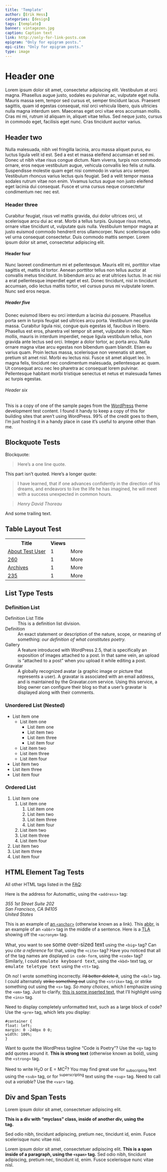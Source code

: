 ```yaml
---
title: 'Template'
author: [Erik Hess]
categories: [design]
tags: [template]
banner: vintagezen.jpg
caption: Caption text
link: http://only-for-link-posts.com
epigram: "Only for epigram posts."
epi-cite: "Only for epigram posts."
type: image
---
```


# Header one

Lorem ipsum dolor sit amet, consectetur adipiscing elit. Vestibulum at orci magna. Phasellus augue justo, sodales eu pulvinar ac, vulputate eget nulla. Mauris massa sem, tempor sed cursus et, semper tincidunt lacus. Praesent sagittis, quam id egestas consequat, nisl orci vehicula libero, quis ultricies nulla magna interdum sem. Maecenas eget orci vitae eros accumsan mollis. Cras mi mi, rutrum id aliquam in, aliquet vitae tellus. Sed neque justo, cursus in commodo eget, facilisis eget nunc. Cras tincidunt auctor varius.

## Header two

Nulla malesuada, nibh vel fringilla lacinia, arcu massa aliquet purus, eu luctus ligula velit id est. Sed a est et massa eleifend accumsan et sed mi. Donec ut nibh vitae risus congue dictum. Nam viverra, turpis non commodo ornare, eros neque vestibulum augue, vehicula convallis leo felis ut nulla. Suspendisse molestie quam eget nisi commodo in varius arcu semper. Vestibulum rhoncus varius lectus quis feugiat. Sed a velit tempor massa sodales rutrum vitae non enim. Vivamus luctus augue non justo eleifend eget lacinia dui consequat. Fusce et urna cursus neque consectetur condimentum nec nec est.

### Header three

Curabitur feugiat, risus vel mattis gravida, dui dolor ultrices orci, ut scelerisque arcu dui ac erat. Morbi a tellus turpis. Quisque risus metus, ornare vitae tincidunt ut, vulputate quis nulla. Vestibulum tempor magna at justo euismod commodo hendrerit eros ullamcorper. Nunc scelerisque odio vel urna consequat consectetur. Duis commodo mattis semper. Lorem ipsum dolor sit amet, consectetur adipiscing elit.

#### Header four

Nunc laoreet condimentum mi et pellentesque. Mauris elit mi, porttitor vitae sagittis et, mattis id tortor. Aenean porttitor tellus non tellus auctor at convallis metus tincidunt. In bibendum arcu ac erat ultrices luctus. In ac nisi a erat pellentesque imperdiet eget et est. Donec tincidunt, nisl in tincidunt accumsan, odio lectus mattis tortor, vel cursus purus mi vulputate lorem. Nunc sed eros neque.

##### Header five

Donec euismod libero eu orci interdum a lacinia dui posuere. Phasellus porta sem in turpis feugiat sed ultrices arcu porta. Vestibulum nec gravida massa. Curabitur ligula nisi, congue quis egestas id, faucibus in libero. Phasellus est eros, pharetra vel tempor sit amet, vulputate in odio. Nam mollis, mauris in interdum imperdiet, neque ligula vestibulum tellus, non gravida ante lectus sed orci. Integer a dolor tortor, ac porta arcu. Nulla ornare magna vitae arcu egestas non bibendum quam blandit. Etiam eu varius quam. Proin lectus massa, scelerisque non venenatis sit amet, pretium sit amet nisl. Morbi eu lectus nisi. Fusce sit amet aliquet leo. In magna felis, tincidunt nec condimentum malesuada, pellentesque ac quam. Ut consequat arcu nec leo pharetra ac consequat lorem pulvinar. Pellentesque habitant morbi tristique senectus et netus et malesuada fames ac turpis egestas.

###### Header six

This is a copy of one of the sample pages from the [WordPress](http://wordpress.org) theme development test content. I found it handy to keep a copy of this for building sites that aren’t using WordPress. 99% of the credit goes to them, I’m just hosting it in a handy place in case it’s useful to anyone other than me.

## Blockquote Tests

Blockquote:

>Here’s a one line quote.

This part isn’t quoted.  Here’s a longer quote:

>I have learned, that if one advances confidently in the direction of his dreams, and endeavors to live the life he has imagined, he will meet with a success unexpected in common hours.

><cite>Henry David Thoreau </cite>

And some trailing text.

## Table Layout Test

<table class="statsDay">
<tbody>
<tr>
<th>Title</th>
<th class="views">Views</th>
<th></th>
</tr>
<tr class="alternate">
<td class="label"><a href="http:/example.com/">About Test User</a></td>
<td class="views">1</td>
<td class="more">More</td>
</tr>
<tr>
<td class="label"><a href="http://example.com/" onclick="javascript:_gaq.push(['_trackEvent','outbound-article','http://example.com/']);">260</a></td>
<td class="views">1</td>
<td class="more">More</td>
</tr>
<tr class="alternate">
<td class="label"><a href="http://example.com" onclick="javascript:_gaq.push(['_trackEvent','outbound-article','http://example.com']);">Archives</a></td>
<td class="views">1</td>
<td class="more">More</td>
</tr>
<tr>
<td class="label"><a href="http://example.com" onclick="javascript:_gaq.push(['_trackEvent','outbound-article','http://example.com']);">235</a></td>
<td class="views">1</td>
<td class="more">More</td>
</tr>
</tbody>
</table>

## List Type Tests
### Definition List
<dl>
<dt>Definition List Title</dt>
<dd>This is a definition list division.</dd>
<dt>Definition</dt>
<dd>An exact statement or description of the nature, scope, or meaning of something: <em>our definition of what constitutes poetry.</em></dd>
<dt>Gallery</dt>
<dd>A feature introduced with WordPress 2.5, that is specifically an exposition of images attached to a post. In that same vein, an upload is “attached to a post” when you upload it while editing a post.</dd>
<dt>Gravatar</dt>
<dd>A globally recognized avatar (a graphic image or picture that represents a user). A gravatar is associated with an email address, and is maintained by the Gravatar.com service. Using this service, a blog owner can configure their blog so that a user’s gravatar is displayed along with their comments.</dd>
</dl>

### Unordered List (Nested)

<ul>
<li>List item one
<ul>
<li>List item one
<ul>
<li>List item one</li>
<li>List item two</li>
<li>List item three</li>
<li>List item four</li>
</ul>
</li>
<li>List item two</li>
<li>List item three</li>
<li>List item four</li>
</ul>
</li>
<li>List item two</li>
<li>List item three</li>
<li>List item four</li>
</ul>

### Ordered List

<ol>
<li>List item one
<ol>
<li>List item one
<ol>
<li>List item one</li>
<li>List item two</li>
<li>List item three</li>
<li>List item four</li>
</ol>
</li>
<li>List item two</li>
<li>List item three</li>
<li>List item four</li>
</ol>
</li>
<li>List item two</li>
<li>List item three</li>
<li>List item four</li>
</ol>

## HTML Element Tag Tests

All other HTML tags listed in the <a href="http://en.support.wordpress.com/code/" onclick="javascript:_gaq.push(['_trackEvent','outbound-article','http://en.support.wordpress.com/code/']);">FAQ</a>:

Here is the address for Automattic, using the `<address>` tag:

<address>355 1st Street Suite 202<br />
San Francisco, CA 94105<br />
United States</address>

This is an example of [an `<anchor>`](http://example.com) (otherwise known as a link). This <abbr title="abbreviation">abbr.</abbr> is an example of an `<abbr>` tag in the middle of a sentence. Here is a <acronym title="three-letter acronym">TLA</acronym> showing off the `<acronym>` tag. 

What, you want to see <big>some over-sized text</big> using the `<big>` tag? Can you <cite>cite a reference</cite> for that, using the `<cite>` tag? Have you noticed that all of the tag names are displayed `in code-form`, using the `<code>` tag? Similarly, I could <kbd>emulate keyboard text</kbd>, using the `<kbd>` text tag, or <tt>emulate teletype text</tt> using the `<tt>` tag.

Oh no! I wrote something incorrectly. <del>I’d better delete it</del>, using the `<del>` tag. I could alternately <span style="text-decoration:line-through;">strike something out</span> using the `<strike>` tag, or strike something out using the `<s>` tag. <em>So many choices</em>, which I emphasize using the `<em>` tag. Just to clarify, <ins>this is some inserted text</ins>, that I’ll highlight using the `<ins>` tag.

Need to display completely unformatted text, such as a large block of code? Use the `<pre>` tag, which lets you display:

    #container {
    float: left;
    margin: 0 -240px 0 0;
    width: 100%;
    }

Want to quote the WordPress tagline <q>Code is Poetry</q>? Use the `<q>` tag to add quotes around it. <strong>This is strong text</strong> (otherwise known as bold), using the `<strong>` tag.

Need to write H<sub>2</sub>O or E = MC<sup>2</sup>? You may find great use for <sub>subscripting</sub> text using the `<sub>` tag, or for <sup>superscripting</sup> text using the `<sup>` tag. Need to call out a <var>variable</var>? Use the `<var>` tag.

## Div and Span Tests

<div>
<p>Lorem ipsum dolor sit amet, consectetuer adipiscing elit.</p>
<div class="myclass"><strong>This is a div with “myclass” class, inside of another div, using the <code><div></code> tag.</strong></div>
<p>Sed odio nibh, tincidunt adipiscing, pretium nec, tincidunt id, enim. Fusce scelerisque nunc vitae nisl.</p>
</div>

Lorem ipsum dolor sit amet, consectetuer adipiscing elit. <span><strong>This is a span inside of a paragraph, using the `<span>` tag.</strong></span> Sed odio nibh, tincidunt adipiscing, pretium nec, tincidunt id, enim. Fusce scelerisque nunc vitae nisl.